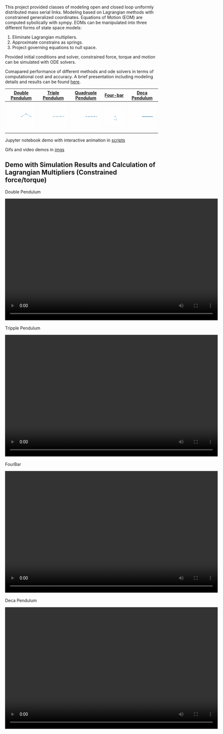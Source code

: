 This project provided classes of modeling open and closed loop uniformly distributed mass serial links. Modeling based on Lagrangian methods with constrained generalized coordinates. Equations of Motion (EOM) are computed sybolically with sympy. EOMs can be manipulated into three different forms of state space models:

1. Eliminate Lagrangian multipliers.
2. Approximate constrains as springs.
3. Project governing equations to null space.

Provided initial conditions and solver, constrained force, torque and motion can be simulated with ODE solvers. 

Comapared performance of different methods and ode solvers in terms of computational cost and accuracy. A brief presentation including modeling details and results can be found [here](https://github.com/ylin62/Constrained-Forward-Dynamic-Simulation-of-Multi-Links/blob/gh-pages/Serial_links.pdf).

[Double Pendulum](https://github.com/ylin62/Constrained-Forward-Dynamic-Simulation-of-Multi-Links/blob/gh-pages/scripts/ExplicitModel_Double_Pendulum.ipynb) | [Triple Pendulum](https://github.com/ylin62/Constrained-Forward-Dynamic-Simulation-of-Multi-Links/blob/gh-pages/scripts/ExplicitModel_Triple_Pendulum.ipynb) | [Quadruple Pendulum](https://github.com/ylin62/Constrained-Forward-Dynamic-Simulation-of-Multi-Links/blob/gh-pages/scripts/ExplicitModel_Quadruple_Pendulum.ipynb) | [Four-bar](https://github.com/ylin62/Constrained-Forward-Dynamic-Simulation-of-Multi-Links/blob/gh-pages/scripts/ExplicitModel_Fourbar.ipynb) | [Deca Pendulum](https://github.com/ylin62/Constrained-Forward-Dynamic-Simulation-of-Multi-Links/blob/gh-pages/scripts/ExplicitModel_Deca_Pendulum.ipynb)
--------------- | --------------- | ------------------ | -------- | -------------
![](imgs/DoublePendulum.gif) | ![](imgs/TriplePendulum.gif) | ![](imgs/QuadruplePendulum.gif) | ![](imgs/Fourbar.gif) | ![](imgs/DecaPendulum.gif)

Jupyter notebook demo with interactive animation in [scripts](https://github.com/ylin62/Constrained-Forward-Dynamic-Simulation-of-Multi-Links/tree/gh-pages/scripts)

Gifs and video demos in [imgs](https://github.com/ylin62/Constrained-Forward-Dynamic-Simulation-of-Multi-Links/tree/gh-pages/imgs)

## Demo with Simulation Results and Calculation of Lagrangian Multipliers (Constrained force/torque)

Double Pendulum
<p align="center">
<video src="imgs/DoublePendulum.mp4" width="700" height="400" controls></video>
</p>

Tripple Pendulum
<p align="center">
<video src="imgs/TriplePendulum.mp4" width="700" height="400" controls></video>
</p>

FourBar
<p align="center">
<video src="imgs/Fourbar.mp4" width="700" height="400" controls></video>
</p>

Deca Pendulum
<p align="center">
<video src="imgs/DecaPendulum.mp4" width="700" height="400" controls></video>
</p>


<!-- ### Jekyll Themes

Your Pages site will use the layout and styles from the Jekyll theme you have selected in your [repository settings](https://github.com/ylin62/Constrained-Forward-Dynamic-Simulation-of-Multi-Links/settings). The name of this theme is saved in the Jekyll `_config.yml` configuration file.

### Support or Contact

Having trouble with Pages? Check out our [documentation](https://docs.github.com/categories/github-pages-basics/) or [contact support](https://support.github.com/contact) and we’ll help you sort it out. -->
